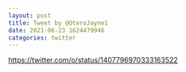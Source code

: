 ```yaml
--- 
layout: post 
title: Tweet by @OteroJayne1 
date: 2021-06-23 1624479946 
categories: twitter 
--- 
```

https://twitter.com/o/status/1407796970333163522